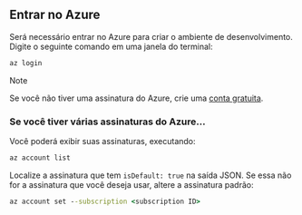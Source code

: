 ## <a name="sign-in-to-azure"></a>Entrar no Azure
Será necessário entrar no Azure para criar o ambiente de desenvolvimento. Digite o seguinte comando em uma janela do terminal:
```cmd
az login
```

> [!Note]
> Se você não tiver uma assinatura do Azure, crie uma [conta gratuita](https://azure.microsoft.com/free).

### <a name="if-you-have-multiple-azure-subscriptions"></a>Se você tiver várias assinaturas do Azure...
Você poderá exibir suas assinaturas, executando: 
```cmd
az account list
```
Localize a assinatura que tem `isDefault: true` na saída JSON.
Se essa não for a assinatura que você deseja usar, altere a assinatura padrão:
```cmd
az account set --subscription <subscription ID>
```
